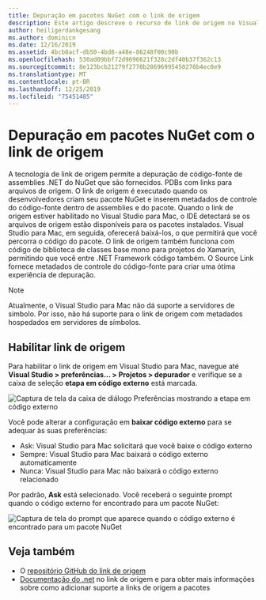 ```yaml
---
title: Depuração em pacotes NuGet com o link de origem
description: Este artigo descreve o recurso de link de origem no Visual Studio para Mac.
author: heiligerdankgesang
ms.author: dominicn
ms.date: 12/16/2019
ms.assetid: 4bcb8acf-db50-4bd8-a48e-86248f00c90b
ms.openlocfilehash: 530ad09bbf72d9696621f328c2df40b37f362c13
ms.sourcegitcommit: 8e123bcb21279f2770b28696995450270b4ec0e9
ms.translationtype: MT
ms.contentlocale: pt-BR
ms.lasthandoff: 12/25/2019
ms.locfileid: "75451485"
---
```

# <a name="debugging-into-nuget-packages-with-source-link"></a>Depuração em pacotes NuGet com o link de origem

A tecnologia de link de origem permite a depuração de código-fonte de assemblies .NET do NuGet que são fornecidos. PDBs com links para arquivos de origem. O link de origem é executado quando os desenvolvedores criam seu pacote NuGet e inserem metadados de controle do código-fonte dentro de assemblies e do pacote. Quando o link de origem estiver habilitado no Visual Studio para Mac, o IDE detectará se os arquivos de origem estão disponíveis para os pacotes instalados. Visual Studio para Mac, em seguida, oferecerá baixá-los, o que permitirá que você percorra o código do pacote. O link de origem também funciona com código de biblioteca de classes base mono para projetos do Xamarin, permitindo que você entre .NET Framework código também. O Source Link fornece metadados de controle do código-fonte para criar uma ótima experiência de depuração.

> [!NOTE]
> Atualmente, o Visual Studio para Mac não dá suporte a servidores de símbolo. Por isso, não há suporte para o link de origem com metadados hospedados em servidores de símbolos.

## <a name="enable-source-link"></a>Habilitar link de origem

Para habilitar o link de origem em Visual Studio para Mac, navegue até **Visual Studio > preferências... > Projetos > depurador** e verifique se a caixa de seleção **etapa em código externo** está marcada.

![Captura de tela da caixa de diálogo Preferências mostrando a etapa em código externo](media/source-link1.png)

Você pode alterar a configuração em **baixar código externo** para se adequar às suas preferências:
* Ask: Visual Studio para Mac solicitará que você baixe o código externo
* Sempre: Visual Studio para Mac baixará o código externo automaticamente
* Nunca: Visual Studio para Mac não baixará o código externo relacionado

Por padrão, **Ask** está selecionado. Você receberá o seguinte prompt quando o código externo for encontrado para um pacote NuGet:

![Captura de tela do prompt que aparece quando o código externo é encontrado para um pacote NuGet](media/source-link2.png)


## <a name="see-also"></a>Veja também

- O [repositório GitHub do link de origem](https://github.com/dotnet/sourcelink/blob/master/README.md)
- [Documentação do .net](https://docs.microsoft.com/dotnet/standard/library-guidance/sourcelink) no link de origem e para obter mais informações sobre como adicionar suporte a links de origem a pacotes
